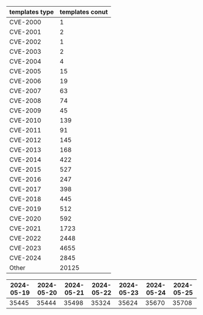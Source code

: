 | templates type | templates conut | 
| --- | --- | 
| CVE-2000 | 1 |
| CVE-2001 | 2 |
| CVE-2002 | 1 |
| CVE-2003 | 2 |
| CVE-2004 | 4 |
| CVE-2005 | 15 |
| CVE-2006 | 19 |
| CVE-2007 | 63 |
| CVE-2008 | 74 |
| CVE-2009 | 45 |
| CVE-2010 | 139 |
| CVE-2011 | 91 |
| CVE-2012 | 145 |
| CVE-2013 | 168 |
| CVE-2014 | 422 |
| CVE-2015 | 527 |
| CVE-2016 | 247 |
| CVE-2017 | 398 |
| CVE-2018 | 445 |
| CVE-2019 | 512 |
| CVE-2020 | 592 |
| CVE-2021 | 1723 |
| CVE-2022 | 2448 |
| CVE-2023 | 4655 |
| CVE-2024 | 2845 |
| Other | 20125 |


|2024-05-19 | 2024-05-20 | 2024-05-21 | 2024-05-22 | 2024-05-23 | 2024-05-24 | 2024-05-25|
|--- | ------ | ------ | ------ | ------ | ------ | ---|
|35445 | 35444 | 35498 | 35324 | 35624 | 35670 | 35708|
